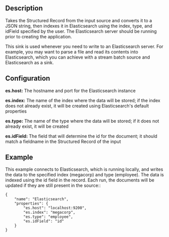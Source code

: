 Description
-----------
Takes the Structured Record from the input source and converts it to a JSON string, then indexes it in
Elasticsearch using the index, type, and idField specified by the user. The Elasticsearch server should
be running prior to creating the application.

This sink is used whenever you need to write to an Elasticsearch server. For example, you
may want to parse a file and read its contents into Elasticsearch, which you can achieve
with a stream batch source and Elasticsearch as a sink.

Configuration
-------------
**es.host:** The hostname and port for the Elasticsearch instance

**es.index:** The name of the index where the data will be stored; if the index does not
already exist, it will be created using Elasticsearch's default properties

**es.type:** The name of the type where the data will be stored; if it does not already
exist, it will be created

**es.idField:** The field that will determine the id for the document; it should match a fieldname
in the Structured Record of the input

Example
-------
This example connects to Elasticsearch, which is running locally, and writes the data to
the specified index (megacorp) and type (employee). The data is indexed using the id field
in the record. Each run, the documents will be updated if they are still present in the source::

    {
        "name": "Elasticsearch",
        "properties": {
            "es.host": "localhost:9200",
            "es.index": "megacorp",
            "es.type": "employee",
            "es.idField": "id"
        }
    }
